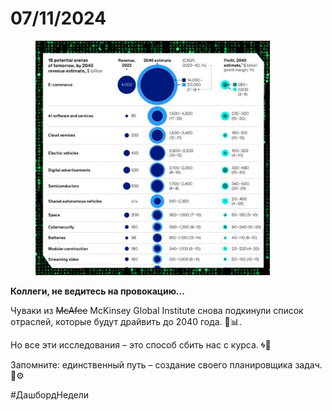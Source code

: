 # 07/11/2024

<div align="left"><figure><img src="../../../assets/img/photo_2025-10-02_14-38-07 (1).jpg" alt="" width="375"><figcaption></figcaption></figure></div>

**Коллеги, не ведитесь на провокацию...**

Чуваки из ~~McAfee~~ McKinsey Global Institute снова подкинули список отраслей, которые будут драйвить до 2040 года. 🚀📊.

Но все эти исследования – это способ сбить нас с курса. 🌀💭

Запомните: единственный путь – создание своего планировщика задач. 📝⚙️

#ДашбордНедели
